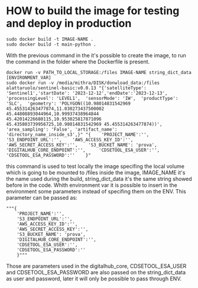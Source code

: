 
 # HOW to build the image for testing and deploy in production
 ```
 sudo docker build -t IMAGE-NAME .
 sudo docker build -t main-python .
 ```

With the previous command in the it's possible to create the image, to run the command in the folder where the Dockerfile is present.


```
docker run -v PATH_TO_LOCAL_STORAGE:/files IMAGE-NAME string_dict_data [ENVIRONMENT_VAR]
sudo docker run -v /media/mithra/DISK/donwload_data:/files alattaruolo/sentinel-basic:v0.0.13 "{'satelliteType': 'Sentinel1','startDate': '2023-12-12','endDate':'2023-12-13',  'processingLevel': 'LEVEL1',  'sensorMode': 'IW',  'productType': 'SLC',  'geometry': 'POLYGON((10.98014831542969 45.455314263477874,11.030273437500002 45.44808893044964,10.99937438964844 45.42014226680115,10.953025817871096 45.435803739956725,10.98014831542969 45.455314263477874))',  'area_sampling': 'False', 'artifact_name': 'directory_name_inside_s3',}" "{    'PROJECT_NAME':'',    'S3_ENDPOINT_URL':'',    'AWS_ACCESS_KEY_ID':'',    'AWS_SECRET_ACCESS_KEY':'',    'S3_BUCKET_NAME': 'prova',    'DIGITALHUB_CORE_ENDPOINT':'',     'CDSETOOL_ESA_USER':'',    'CDSETOOL_ESA_PASSWORD':''    }"
```
this command is used to test locally the image specifing the local volume which is going to be mounted to /files inside the image, IMAGE_NAME it's the name used during the build, string_dict_data it's the same string showed before in the code. Whith environment var it is possible to insert in the environment some parameters instead of specifing them on the ENV. This parameter can be passed as:
```
"""{
    'PROJECT_NAME':'',
    'S3_ENDPOINT_URL':'',
    'AWS_ACCESS_KEY_ID':'',
    'AWS_SECRET_ACCESS_KEY':'',
    'S3_BUCKET_NAME': 'prova',
    'DIGITALHUB_CORE_ENDPOINT':'', 
    'CDSETOOL_ESA_USER':'',
    'CDSETOOL_ESA_PASSWORD':''
    }"""
```
Those are parameters used in the digitalhub_core, CDSETOOL_ESA_USER and CDSETOOL_ESA_PASSWORD are also passed on the string_dict_data as user and password, later it will only be possible to pass through ENV.
